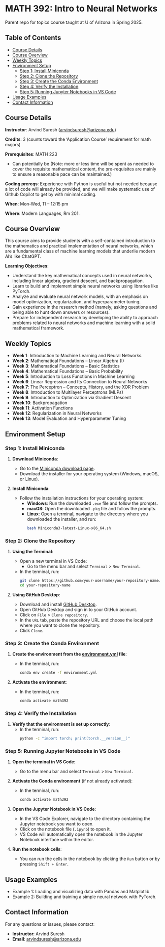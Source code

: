 # MATH 392: Intro to Neural Networks
Parent repo for topics course taught at U of Arizona in Spring 2025.

## Table of Contents

- [Course Details](#course-details)
- [Course Overview](#course-overview)
- [Weekly Topics](#weekly-topics)
- [Environment Setup](#environment-setup)
   - [Step 1: Install Miniconda](#step-1-install-miniconda)
   - [Step 2: Clone the Repository](#step-2-clone-the-repository)
   - [Step 3: Create the Conda Environment](#step-3-create-the-conda-environment)
   - [Step 4: Verify the Installation](#step-4-verify-the-installation)
   - [Step 5: Running Jupyter Notebooks in VS Code](#step-5-running-jupyter-notebooks-in-vs-code)
- [Usage Examples](#usage-examples)
- [Contact Information](#contact-information)

## Course Details

**Instructor**: Arvind Suresh ([arvindsuresh@arizona.edu](arvindsuresh@arizona.edu))

**Credits**: 3 (counts toward the ‘Application Course’ requirement for math majors)

**Prerequisites**: MATH 223 
- Can potentially be
(Note: more or less time will be spent as needed to cover the requisite mathematical content, the pre-requisites are mainly to ensure a reasonable pace can be maintained.)

**Coding prereqs**: Experience with Python is useful but not needed because a lot of code will already be provided, and we will make systematic use of Github Copilot to get by with minimal coding.


**When**: Mon-Wed, 11 – 12:15 pm

**Where**: Modern Languages, Rm 201.

## Course Overview
This course aims to provide students with a self-contained introduction to the mathematics and practical implementation of neural networks, which are a fundamental class of machine learning models that underlie modern AI’s like ChatGPT. 

**Learning Objectives**:
- Understand the key mathematical concepts used in neural networks, including linear algebra, gradient descent, and backpropagation.
- Learn to build and implement simple neural networks using libraries like PyTorch.
- Analyze and evaluate neural network models, with an emphasis on model optimization, regularization, and hyperparameter tuning.
- Gain experience in the research method (namely, asking questions and being able to hunt down answers or resources).
- Prepare for independent research by developing the ability to approach problems related to neural networks and machine learning with a solid mathematical framework.

## Weekly Topics

- **Week 1**: Introduction to Machine Learning and Neural Networks
- **Week 2**: Mathematical Foundations – Linear Algebra (I)
- **Week 3**: Mathematical Foundations – Basic Statistics
- **Week 4**: Mathematical Foundations – Basic Probability
- **Week 5**: Introduction to Loss Functions in Machine Learning
- **Week 6**: Linear Regression and Its Connection to Neural Networks
- **Week 7**: The Perceptron – Concepts, History, and the XOR Problem
- **Week 8**: Introduction to Multilayer Perceptrons (MLPs)
- **Week 9**: Introduction to Optimization via Gradient Descent
- **Week 10**: Backpropagation
- **Week 11**: Activation Functions
- **Week 12**: Regularization in Neural Networks
- **Week 13**: Model Evaluation and Hyperparameter Tuning

## Environment Setup

### Step 1: Install Miniconda

1. **Download Miniconda**:
   - Go to the [Miniconda download page](https://docs.conda.io/en/latest/miniconda.html).
   - Download the installer for your operating system (Windows, macOS, or Linux).

2. **Install Miniconda**:
   - Follow the installation instructions for your operating system:
     - **Windows**: Run the downloaded `.exe` file and follow the prompts.
     - **macOS**: Open the downloaded `.pkg` file and follow the prompts.
     - **Linux**: Open a terminal, navigate to the directory where you downloaded the installer, and run:
       ```bash
       bash Miniconda3-latest-Linux-x86_64.sh
       ```

### Step 2: Clone the Repository

1. **Using the Terminal**:
   - Open a new terminal in VS Code:
     - Go to the menu bar and select `Terminal` > `New Terminal`.
   - In the terminal, run:
     ```bash
     git clone https://github.com/your-username/your-repository-name.git
     cd your-repository-name
     ```

2. **Using GitHub Desktop**:
   - Download and install [GitHub Desktop](https://desktop.github.com/).
   - Open GitHub Desktop and sign in to your GitHub account.
   - Click on `File` > `Clone repository`.
   - In the `URL` tab, paste the repository URL and choose the local path where you want to clone the repository.
   - Click `Clone`.

### Step 3: Create the Conda Environment

1. **Create the environment from the [environment.yml](http://_vscodecontentref_/1) file**:
   - In the terminal, run:
     ```bash
     conda env create -f environment.yml
     ```

2. **Activate the environment**:
   - In the terminal, run:
     ```bash
     conda activate math392
     ```

### Step 4: Verify the Installation

1. **Verify that the environment is set up correctly**:
   - In the terminal, run:
     ```bash
     python -c "import torch; print(torch.__version__)"
     ```

### Step 5: Running Jupyter Notebooks in VS Code

1. **Open the terminal in VS Code**:
   - Go to the menu bar and select `Terminal` > `New Terminal`.

2. **Activate the Conda environment** (if not already activated):
   - In the terminal, run:
     ```bash
     conda activate math392
     ```

3. **Open the Jupyter Notebook in VS Code**:
   - In the VS Code Explorer, navigate to the directory containing the Jupyter notebook you want to open.
   - Click on the notebook file (`.ipynb`) to open it.
   - VS Code will automatically open the notebook in the Jupyter Notebook interface within the editor.

4. **Run the notebook cells**:
   - You can run the cells in the notebook by clicking the `Run` button or by pressing `Shift + Enter`.



## Usage Examples
- Example 1: Loading and visualizing data with Pandas and Matplotlib.
- Example 2: Building and training a simple neural network with PyTorch.

## Contact Information
For any questions or issues, please contact:
- **Instructor**: Arvind Suresh
- **Email**: arvindsuresh@arizona.edu